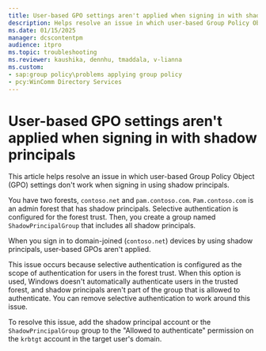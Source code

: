 ```yaml
---
title: User-based GPO settings aren't applied when signing in with shadow principals
description: Helps resolve an issue in which user-based Group Policy Object (GPO) settings don't work with shadow principals.
ms.date: 01/15/2025
manager: dcscontentpm
audience: itpro
ms.topic: troubleshooting
ms.reviewer: kaushika, dennhu, tmaddala, v-lianna
ms.custom:
- sap:group policy\problems applying group policy
- pcy:WinComm Directory Services
---
```

# User-based GPO settings aren't applied when signing in with shadow principals

This article helps resolve an issue in which user-based Group Policy Object (GPO) settings don't work when signing in using shadow principals.

You have two forests, `contoso.net` and `pam.contoso.com`. `Pam.contoso.com` is an admin forest that has shadow principals. Selective authentication is configured for the forest trust. Then, you create a group named `ShadowPrincipalGroup` that includes all shadow principals.

When you sign in to domain-joined (`contoso.net`) devices by using shadow principals, user-based GPOs aren't applied.

This issue occurs because selective authentication is configured as the scope of authentication for users in the forest trust. When this option is used, Windows doesn't automatically authenticate users in the trusted forest, and shadow principals aren't part of the group that is allowed to authenticate. You can remove selective authentication to work around this issue.

To resolve this issue, add the shadow principal account or the `ShadowPrincipalGroup` group to the "Allowed to authenticate" permission on the `krbtgt` account in the target user's domain.
